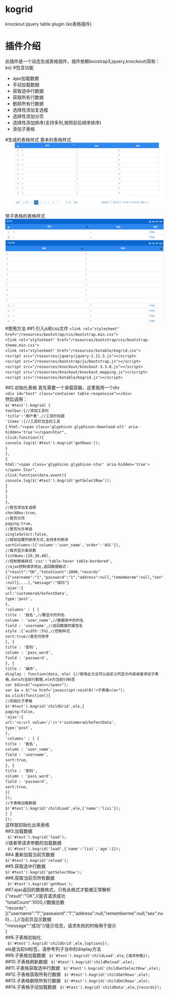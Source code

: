 # kogrid
knockout jquery  table plugin (ko表格插件)
# 插件介绍
此插件是一个动态生成表格插件，插件依赖boostrap3,jquery,knockout(简称：ko)
#包含功能  
* ajax加载数据
* 手动加载数据
* 获取选中行数据
* 获取所有行数据
* 删除所有行数据
* 选择性添加复选框
* 选择性添加分页
* 选择性添加排序(支持多列,按照前后顺序排序)
* 添加子表格  
 
#生成的表格样式
基本的表格样式  
![生成的表格](https://github.com/lj1024/kogrid/blob/master/%E7%A4%BA%E4%BE%8B.png)  

带子表格的表格样式  
![带子表格的表格](https://github.com/lj1024/kogrid/blob/master/%E5%B8%A6%E5%AD%90%E8%A1%A8%E6%A0%BC%E7%A4%BA%E4%BE%8B.png)
#使用方法
##1.引入js和css文件
`<link rel="stylesheet" href="/resources/bootstrap/css/bootstrap.min.css">`  
`<link rel="stylesheet" href="/resources/bootstrap/css/bootstrap-theme.min.css">`  
`<link rel="stylesheet" href="/resources/kotable/kogrid.css">`  
`<script src="/resources/jquery/jquery-1.11.3.js"></script>`  
`<script src="/resources/bootstrap/js/bootstrap.js"></script>`  
`<script src="/resources/knockout/knockout-3.3.0.js"></script>`  
`<script src="/resources/knockout/knockout.mapping.js"></script>`  
`<script src="/resources/kotable/kogrid.js"></script>`  

##2.初始化表格
首先需要一个承载容器，这里我用一个div  
`<div id="test" class="container table-responsive"></div>`  
然后调用：  
`$('#test').kogrid( {`    
                `toolbar:{//添加工具栏 `   
			 `'title':'用户表',//工具栏标题`    
			 `'items':[//工具栏包含的工具`    
			        `{`
			        `html:"<span class='glyphicon glyphicon-download-alt' aria-hidden='true'></span>Star",`  
			        `click:function(){`  
			             `console.log($('#test').kogrid('getRows'));`  
			              `}`  
			        `},`  
			        `{`  
			        `html:"<span class='glyphicon glyphicon-star' aria-hidden='true'></span> Star",`  
			        `click:function(data,event){`  
			        	`console.log($('#test').kogrid('getSelectRow'));`  
			            `}`  
			        `}`  
			        `]`  
		 `},`  
		`//是否添加复选框`    
		`checkBox:true,`  
		`//是否分页`  
		`paging:true,`  
		`//是否允许单选`  
		`singleSelect:false,`  
		`//提前设置列排序方式,支持多列排序`  
		`sortColumns:[{'column':'user_name','order':'ASC'}],`  
		`//每页显示条目数`  
		`listNums:[20,30,40],`  
                 `//控制表格样式`
 		`'css':'table-hover table-bordered',`  
     `//ajax控制请求地址,返回数据格式：{"result":"OK","totalCount":1000,"records"[{"username":"1","password":"1","address":null,"rememberme":null,"sex":null},...],"message":"成功"}`  
		`'ajax':{`  
			`url:'customerad/koTestData',`  
			`type:'post',`  
		`},`  
		`'columns' : [ {`  
			`title : '姓名',//要显示的列名`  
			`column : 'user_name',//数据库中的列名`  
			`field : 'username',//返回数据的属性名`  
                        `style :{'width':5%},//控制样式`   
			`sort:true//是否可排序`  
			`}, {`  
			`title : '密码',`  
			`column : 'pass_word',`  
			`field : 'password',`  
		`}, {`  
			`title : '操作',`  
			`display : function(data, ele) {//使用此方法可以自定义列显示内容或者添加子表格,data为当前行数据,ele为当前td标签`  
			`var $div=$("<span></span>");`  
			`var $a = $("<a href='javascript:void(0)'>子表格</a>");`  
			`$a.click(function(){`  
				`//初始化子表格`  
				`$('#test').kogrid('childGrid',ele,{`  
						 `paging:false,`  
						`'ajax':{`  
							`url:'<s:url value='/'/>'+'customerad/koTestData',`  
							`type:'post',`  
						`},`  
						`'columns' : [ {`  
							`title : '姓名',`  
							`column : 'user_name',`  
							`field : 'username',`  
							`sort:true,`  
						`}, {`  
							`title : '密码',`  
							`column : 'pass_word',`  
							`field : 'password',`  
							`sort:true,`  
						`}]`  
					`});`  
					`//子表格加载数据`  
					`$('#test').kogrid('childLoad',ele,{'name':'lisi'});`  
		`} ]`    
	`}); `    
  这样就初始化出来表格  
##3.加载数据  
  ` $('#test').kogrid('load');`  
  //或者带请求参数的加载数据  
 ` $('#test').kogrid('load',{'name':'lisi','age':1});`  
##4.重新加载当前页数据  
  `$('#test').kogrid('reload');`  
##5.获取选中行数据  
   `$('#test').kogrid('getSelectRow');`  
##6.获取当前页所有数据  
  ` $('#test').kogrid('getRows');`  
##7.ajax返回的数据格式，只有此格式才能被正常解析  
  {"result":"OK",//是否请求成功  
  "totalCount":1000,//数据总数  
  "records":[{"username":"1","password":"1","address":null,"rememberme":null,"sex":null},...],//当前页显示数据  
  "message":"成功"//提示信息，请求失败的时候用于提示  
  }  
##8.子表格初始化  
   ` $('#test').kogrid('childGrid',ele,{options});`  
   ele是当前td标签，请参考列子当中的display方法   
##9.子表格加载数据
   ` $('#test').kogrid('childLoad',ele,{请求参数});`  
##10.子表格刷新数据
   ` $('#test').kogrid('childReload',ele);`  
##11.子表格获取选中行数据
   ` $('#test').kogrid('childGetSelectRow',ele);`    
##12.子表格获取所有行数据
   ` $('#test').kogrid('childGetRows',ele);`  
##13.子表格删除所有行数据
   ` $('#test').kogrid('childDelRows',ele);`     
##14.子表格手动加载数据
   ` $('#test').kogrid('childData',ele,{records});`   
